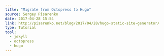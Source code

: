 ```yaml
---
title: "Migrate from Octopress to Hugo"
source: Sergey Pisarenko
date: 2017-04-28 15:54
link: http://pisarenko.net/blog/2017/04/28/hugo-static-site-generator/
type: Tutorial
tool:
  - jekyll
  - octopress
  - hugo
---
```

> 





